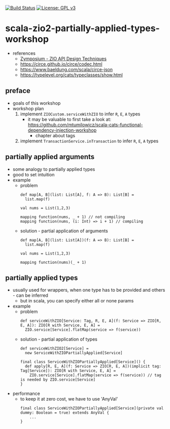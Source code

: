 [![Build Status](https://app.travis-ci.com/mtumilowicz/scala-zio2-partially-applied-types-workshop.svg?branch=master)](https://app.travis-ci.com/mtumilowicz/scala-zio2-partially-applied-types-workshop)
[![License: GPL v3](https://img.shields.io/badge/License-GPLv3-blue.svg)](https://www.gnu.org/licenses/gpl-3.0)

# scala-zio2-partially-applied-types-workshop
* references
    * [Zymposium - ZIO API Design Techniques](https://www.youtube.com/watch?v=48fpPffgnMo)
    * https://circe.github.io/circe/codec.html
    * https://www.baeldung.com/scala/circe-json
    * https://typelevel.org/cats/typeclasses/show.html

## preface
* goals of this workshop
* workshop plan
    1. implement `ZIOCustom.serviceWithZIO` to infer `R`, `E`, `A` types
        * it may be valuable to first take a look at: https://github.com/mtumilowicz/scala-cats-functional-dependency-injection-workshop
            * chapter about tags
    1. implement `TransactionService.inTransaction` to infer `R`, `E`, `A` types

## partially applied arguments
* some analogy to partially applied types
* good to set intuition
* example
    * problem
        ```
        def map[A, B](list: List[A], f: A => B): List[B] =
          list.map(f)

        val nums = List(1,2,3)

        mapping function(nums, _ + 1) // not compiling
        mapping function(nums, (i: Int) => i + 1) // compiling
        ```
    * solution - partial application of arguments
        ```
        def map[A, B](list: List[A])(f: A => B): List[B] =
          list.map(f)

        val nums = List(1,2,3)

        mapping function(nums)(_ + 1)
        ```

## partially applied types
* usually used for wrappers, when one type has to be provided and others - can be inferred
    * but in scala, you can specify either all or none params
* example
    * problem
        ```
        def serviceWithZIO[Service: Tag, R, E, A](f: Service => ZIO[R, E, A]): ZIO[R with Service, E, A] =
          ZIO.service[Service].flatMap(service => f(service))
        ```
    * solution - partial application of types
        ```
        def serviceWithZIO2[Service] =
          new ServiceWithZIOPartiallyApplied[Service]

        final class ServiceWithZIOPartiallyApplied[Service]() {
          def apply[R, E, A](f: Service => ZIO[R, E, A])(implicit tag: Tag[Service]): ZIO[R with Service, E, A] =
            ZIO.service[Service].flatMap(service => f(service)) // tag is needed by ZIO.service[Service]
        }
        ```
* performance
    * to keep it at zero cost, we have to use 'AnyVal'
        ```
        final class ServiceWithZIOPartiallyApplied[Service](private val dummy: Boolean = true) extends AnyVal {
            ...
        }
        ```
